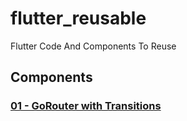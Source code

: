 # flutter_reusable
Flutter Code And Components To Reuse

## Components

### [01 - GoRouter with Transitions](/lib/go_router)